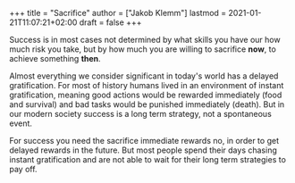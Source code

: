 +++
title = "Sacrifice"
author = ["Jakob Klemm"]
lastmod = 2021-01-21T11:07:21+02:00
draft = false
+++

Success is in most cases not determined by what skills you have our
how much risk you take, but by how much you are willing to sacrifice
**now**, to achieve something **then**.

Almost everything we consider significant in today's world has a
delayed gratification. For most of history humans lived in an
environment of instant gratification, meaning good actions would be
rewarded immediately (food and survival) and bad tasks would be
punished immediately (death). But in our modern society success is a
long term strategy, not a spontaneous event.

For success you need the sacrifice immediate rewards no, in order to
get delayed rewards in the future. But most people spend their days
chasing instant gratification and are not able to wait for their long
term strategies to pay off.
